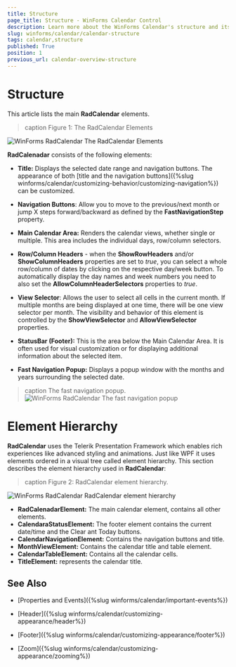 ```yaml
---
title: Structure
page_title: Structure - WinForms Calendar Control
description: Learn more about the WinForms Calendar's structure and its elements hierarchy.
slug: winforms/calendar/calendar-structure
tags: calendar,structure
published: True
position: 1
previous_url: calendar-overview-structure
---
```


# Structure

This article lists the main __RadCalendar__ elements.

>caption Figure 1: The RadCalendar Elements

![WinForms RadCalendar The RadCalendar Elements](images/calendar-calendar-structure001.png)

__RadCalenadar__ consists of the following elements:

* __Title:__ Displays the selected date range and navigation buttons. The appearance of both [title and the navigation buttons]({%slug winforms/calendar/customizing-behavior/customizing-navigation%}) can be customized. 

* __Navigation Buttons__: Allow you to move to the previous/next month or jump X steps forward/backward as defined by the __FastNavigationStep__ property. 

* __Main Calendar Area:__ Renders the calendar views, whether single or multiple. This area includes the individual days, row/column selectors. 

* __Row/Column Headers__ - when the __ShowRowHeaders__ and/or __ShowColumnHeaders__ properties are set to *true*, you can select a whole row/column of dates by clicking on the respective day/week button. To automatically display the day names and week numbers you need to also set the __AllowColumnHeaderSelectors__ properties to *true*.
 
* __View Selector__: Allows the user to select all cells in the current month. If multiple months are being displayed at one time, there will be one view selector per month. The visibility and behavior of this element is controlled by the __ShowViewSelector__ and __AllowViewSelector__ properties.

* __StatusBar (Footer):__ This is the area below the Main Calendar Area. It is often used for visual customization or for displaying additional information about the selected item. 

* __Fast Navigation Popup:__ Displays a popup window with the months and years surrounding the selected date.

>caption The fast navigation popup.
![WinForms RadCalendar The fast navigation popup](images/calendar-calendar-structure002.png)

# Element Hierarchy

__RadCalendar__ uses the Telerik Presentation Framework which enables rich experiences like advanced styling and animations. Just like WPF it uses elements ordered in a visual tree called element hierarchy. This section describes the element hierarchy used in __RadCalendar__:

>caption Figure 2: RadCalendar element hierarchy.

![WinForms RadCalendar RadCalendar element hierarchy](images/calendar-calendar-structure003.png)

* __RadCalenadarElement:__ The main calendar element, contains all other elements. 
* __CalendaraStatusElement:__ The footer element contains the current date/time and the Clear ant Today buttons.
* __CalendarNavigationElement:__ Contains the navigation buttons and title.
* __MonthViewElement:__ Contains the calendar title and table element. 
* __CalendarTableElement:__ Contains all the calendar cells.
* __TitleElement:__ represents the calendar title.

## See Also

* [Properties and Events]({%slug winforms/calendar/important-events%})

* [Header]({%slug winforms/calendar/customizing-appearance/header%})

* [Footer]({%slug  winforms/calendar/customizing-appearance/footer%})

* [Zoom]({%slug winforms/calendar/customizing-appearance/zooming%})
